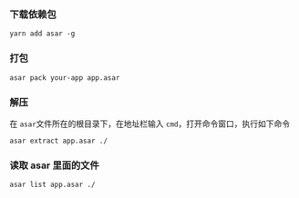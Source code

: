### 下载依赖包

```shell
yarn add asar -g
```

### 打包

```shell
asar pack your-app app.asar 
```

### 解压

在 `asar`文件所在的根目录下，在地址栏输入 `cmd`，打开命令窗口，执行如下命令

```shell
asar extract app.asar ./
```

### 读取 asar 里面的文件

```shell
asar list app.asar ./
```
